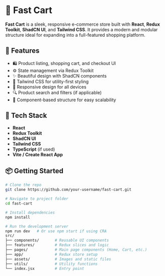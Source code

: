 # 🛒 Fast Cart

**Fast Cart** is a sleek, responsive e-commerce store built with **React**, **Redux Toolkit**, **ShadCN UI**, and **Tailwind CSS**. It provides a modern and modular structure ideal for expanding into a full-featured shopping platform.

## 🚀 Features

- 🛍️ Product listing, shopping cart, and checkout UI
- ⚙️ State management via Redux Toolkit
- ✨ Beautiful design with ShadCN components
- 💨 Tailwind CSS for utility-first styling
- 📱 Responsive design for all devices
- 🔍 Product search and filters (if applicable)
- 🧩 Component-based structure for easy scalability

## 🧱 Tech Stack

- **React**
- **Redux Toolkit**
- **ShadCN UI**
- **Tailwind CSS**
- **TypeScript** (if used)
- **Vite / Create React App**

## 📦 Getting Started

```bash
# Clone the repo
git clone https://github.com/your-username/fast-cart.git

# Navigate to project folder
cd fast-cart

# Install dependencies
npm install

# Run the development server
npm run dev   # Or use npm start if using CRA
src/
├── components/       # Reusable UI components
├── features/         # Redux slices and logic
├── pages/            # Main page components (Home, Cart, etc.)
├── app/              # Redux store setup
├── assets/           # Images and static files
├── utils/            # Utility functions
└── index.jsx         # Entry point
